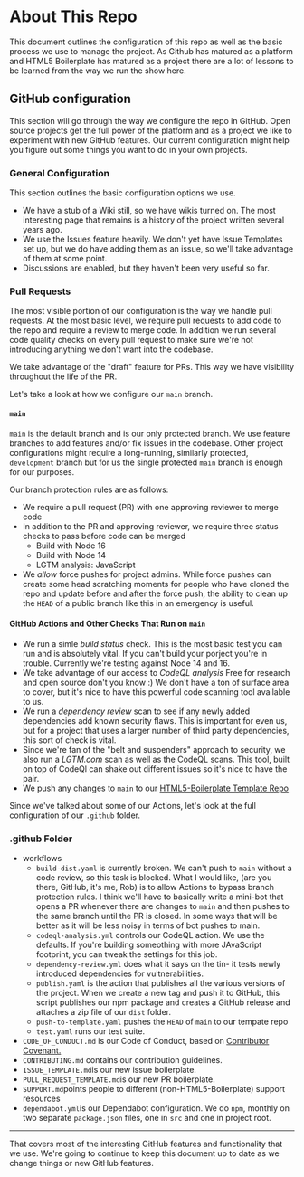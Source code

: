 # About This Repo

This document outlines the configuration of this repo as well as the basic
process we use to manage the project. As Github has matured as a platform
and HTML5 Boilerplate has matured as a project there are a lot of lessons
to be learned from the way we run the show here.

## GitHub configuration

This section will go through the way we configure the repo in GitHub.
Open source projects get the full power of the platform  and as a project
we like to experiment with new GitHub features. Our current configuration
might help you figure out some things you want to do in your own projects. 

### General Configuration

This section outlines the basic configuration options we use. 

* We have a stub of a Wiki still, so we have wikis turned on. The most
interesting page that remains is a history of the project written several
years ago.
* We use the Issues feature heavily. We don't yet have Issue Templates set
up, but we do have adding them as an issue, so we'll take advantage of them
at some point.
* Discussions are enabled, but they haven't been very useful so far. 

### Pull Requests

The most visible portion of our configuration is the way we handle pull 
requests. At the most basic level, we require pull requests to add code 
to the repo and require a review to merge code. In addition we run several
code quality checks on every pull request to make sure we're not introducing
anything we don't want into the codebase. 

We take advantage of the "draft" feature for PRs. This way we have visibility
throughout the life of the PR.

Let's take a look at how we configure our `main` branch. 

#### `main`

`main` is the default branch and is our only protected branch. We use feature
branches to add features and/or fix issues in the codebase. Other project
configurations might require a long-running, similarly protected, `development`
branch but for us the single protected `main` branch is enough for our
purposes.


Our branch protection rules are as follows:

* We require a pull request (PR) with one approving reviewer to merge code
* In addition to the PR and approving reviewer, we require three status checks
to pass before code can be merged
    * Build with Node 16
    * Build with Node 14
    * LGTM analysis: JavaScript
* We *allow* force pushes for project admins. While force pushes can create
some head scratching moments for people who have cloned the repo and update
before and after the force push, the ability to clean up the `HEAD` of a
public branch like this in an emergency is useful.

#### GitHub Actions and Other Checks That Run on `main`

* We run a simle *build status* check. This is the most basic test you can run
and is absolutely vital. If you can't build your porject you're in trouble.
Currently we're testing against Node 14 and 16.  
* We take advantage of our access to *CodeQL analysis* Free for research and
open source don't you know :) We don't have a ton of surface area to cover, 
but it's nice to have this powerful code scanning tool available to us. 
* We run a *dependency review* scan to see if any newly added dependencies add 
known security flaws. This is important for even us, but for a project that 
uses a larger number of third party dependencies, this sort of check is vital. 
* Since we're fan of the "belt and suspenders" approach to security, we also 
run a *LGTM.com* scan as well as the CodeQL scans. This tool, built on top of
CodeQl can shake out different issues so it's nice to have the pair. 
* We push any changes to `main` to our [HTML5\-Boilerplate Template Repo](https://github.com/h5bp/html5-boilerplate-template)

Since we've talked about some of our Actions, let's look at the full configuration
of our `.github` folder. 

### .github Folder

* workflows
    * `build-dist.yaml` is currently broken. We can't push to `main` without a
    code review, so this task is blocked. What I would like, (are you there,
    GitHub, it's me, Rob) is to allow Actions to bypass branch protection
    rules. I think we'll have to basically write a mini-bot that opens a PR 
    whenever there are changes to `main` and then pushes to the same branch
    until the PR is closed. In some ways that will be better as it will be less
    noisy in terms of bot pushes to main. 
    * `codeql-analysis.yml` controls our CodeQL action. We use the defaults. If
    you're building someothing with more JAvaScript footprint, you can tweak
    the settings for this job. 
    * `dependency-review.yml` does what it says on the tin- it tests newly 
    introduced dependencies for vultnerabilities.
    * `publish.yaml` is the action that publishes all the various versions of
    the project. When we create a new tag and push it to GitHub, this script
    publishes our npm package and creates a GitHub release and attaches a zip
    file of our `dist` folder.
    * `push-to-template.yaml` pushes the `HEAD` of `main` to our tempate repo
    * `test.yaml` runs our test suite.
* `CODE_OF_CONDUCT.md` is our Code of Conduct, based on
[Contributor Covenant.](https://www.contributor-covenant.org/)
* `CONTRIBUTING.md` contains our contribution guidelines. 
* `ISSUE_TEMPLATE.md`is our new issue boilerplate.
* `PULL_REQUEST_TEMPLATE.md`is our new PR boilerplate.
* `SUPPORT.md`points people to different (non-HTML5-Boilerplate) support 
resources
* `dependabot.yml`is our Dependabot configuration. We do `npm`, monthly on
two separate `package.json` files, one in `src` and one in project root. 

---

That covers most of the interesting GitHub features and functionality that we
use. We're going to continue to keep this document up to date as we change 
things or new GitHub features.








